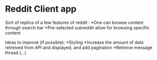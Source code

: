 # Reddit Client app

Sort of replica of a few features of reddit : 
*One can browse content through search bar
*Pre-selected subreddit allow for browsing specific content

Ideas to improve (if possible): 
*Styling
*Increase the amount of data retreived from API and displayed, and add pagination
*Retreive message thread
(...)